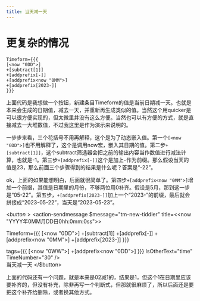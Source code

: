```yaml
---
title: 当天减一天
---
```


# 更复杂的情况

```
Timeform={{{ 
[<now "0DD">] 
+[subtract[1]]
+[addprefix[-]]
+[addprefix<now "0MM">]
+[addprefix[2023-]]
}}}
```

上面代码是我想做一个按钮，新建条目Timeform的值是当前日期减一天。也就是本来会生成的日期值，减去一天，并重新再生成类似的值。当然这个用quicker是可以很方便实现的，但太微里并没有这么方便。当然也可以有方便的方式，就是直接减去一大堆数值，不过我这里是作为演示来说明的。

一步步来看，三个花括号不用再解释，这个是为了动态嵌入值。第一个`[<now "0DD">]`也不用解释了，这个是调用now宏，嵌入其日期的值。第二步`+[subtract[1]]`，这个subtract筛选器会把之前的输出内容当作数值进行减法计算，也就是-1。第三步`+[addprefix[-]]`这个是加上`-`作为前缀。那么假设当天的值是23，那么前面三个步骤得到的结果是什么呢？答案是“-22”。

ok，上面的如果能想明白，后面就很简单了。第四步`+[addprefix<now "0MM">]`增加一个前缀，其值是日期里的月份，不够两位用0补齐。假设是5月，那到这一步是“05-22”。第五步，`+[addprefix[2023-]]`加上一个“2023-”的前缀，最后就会拼接成“2023-05-22”，当天是“2023-05-23”。

<$button>
<$action-sendmessage $message="tm-new-tiddler" title=<<now "YYYY年0MM月DD日0hh:0mm:0ss">> 

Timeform={{{ 
[<now "0DD">] 
+[subtract[1]]
+[addprefix[-]]
+[addprefix<now "0MM">]
+[addprefix[2023-]]
}}}

tags={{{ [<now "0WW">] +[addprefix<now "0DD">] }}}
IsOtherText="time" 
TimeNumber="30" />	
	当天减一天
</$button>

上面的代码还有一个问题，就是本来是02减1的，结果是1，但这个1在日期里应该要补齐的，但没有补充，除非再写一个判断式，但那就很麻烦了，所以后面还是要把这个补齐给删除，或者换其他方式。
